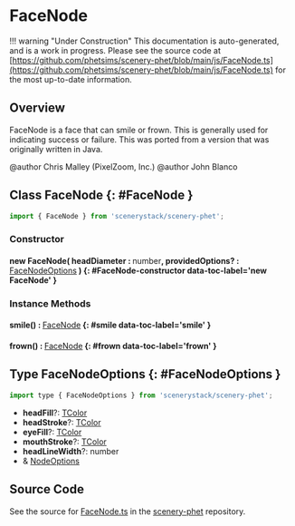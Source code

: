 # FaceNode

!!! warning "Under Construction"
    This documentation is auto-generated, and is a work in progress. Please see the source code at
    [https://github.com/phetsims/scenery-phet/blob/main/js/FaceNode.ts](https://github.com/phetsims/scenery-phet/blob/main/js/FaceNode.ts) for the most up-to-date information.

## Overview

FaceNode is a face that can smile or frown.  This is generally used for indicating success or failure.
This was ported from a version that was originally written in Java.

@author Chris Malley (PixelZoom, Inc.)
@author John Blanco

## Class FaceNode {: #FaceNode }


```js
import { FaceNode } from 'scenerystack/scenery-phet';
```
### Constructor

#### new FaceNode( headDiameter : <span style="font-weight: 400;"><span style="color: hsla(calc(var(--md-hue) + 180deg),80%,40%,1);">number</span></span>, providedOptions? : <span style="font-weight: 400;">[FaceNodeOptions](../scenery-phet/FaceNode.md#FaceNodeOptions)</span> ) {: #FaceNode-constructor data-toc-label='new FaceNode' }

### Instance Methods

#### smile() : <span style="font-weight: 400;">[FaceNode](../scenery-phet/FaceNode.md)</span> {: #smile data-toc-label='smile' }

#### frown() : <span style="font-weight: 400;">[FaceNode](../scenery-phet/FaceNode.md)</span> {: #frown data-toc-label='frown' }



## Type FaceNodeOptions {: #FaceNodeOptions }


```js
import type { FaceNodeOptions } from 'scenerystack/scenery-phet';
```


- **headFill**?: [TColor](../scenery/TColor.md)
- **headStroke**?: [TColor](../scenery/TColor.md)
- **eyeFill**?: [TColor](../scenery/TColor.md)
- **mouthStroke**?: [TColor](../scenery/TColor.md)
- **headLineWidth**?: <span style="color: hsla(calc(var(--md-hue) + 180deg),80%,40%,1);">number</span>
- &amp; [NodeOptions](../scenery/Node.md#NodeOptions)




## Source Code

See the source for [FaceNode.ts](https://github.com/phetsims/scenery-phet/blob/main/js/FaceNode.ts) in the [scenery-phet](https://github.com/phetsims/scenery-phet) repository.
